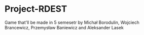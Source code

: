 # Project-RDEST
Game that'll be made in 5 semesetr by Michał Borodulin, Wojciech Brancewicz, Przemysław Baniewicz and Aleksander Lasek
